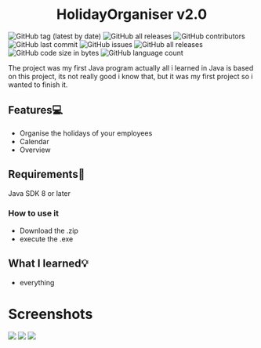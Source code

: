 <h1 align="center">HolidayOrganiser v2.0</h1>

![GitHub tag (latest by date)](https://img.shields.io/github/v/tag/zgast/HolidayOrganiser-v2.0)
![GitHub all releases](https://img.shields.io/github/downloads/zgast/HolidayOrganiser-v2.0/total)
![GitHub contributors](https://img.shields.io/github/contributors/zgast/HolidayOrganiser-v2.0)
![GitHub last commit](https://img.shields.io/github/last-commit/zgast/HolidayOrganiser-v2.0)
![GitHub issues](https://img.shields.io/github/issues-raw/zgast/HolidayOrganiser-v2.0)
![GitHub all releases](https://img.shields.io/github/downloads/zgast/HolidayOrganiser-v2.0/total)
![GitHub code size in bytes](https://img.shields.io/github/languages/code-size/zgast/HolidayOrganiser-v2.0)
![GitHub language count](https://img.shields.io/github/languages/count/zgast/HolidayOrganiser-v2.0)

The project was my first Java program actually all i learned in Java is based on this project,
its not really good i know that, but it was my first project so i wanted to finish it.
## Features💻
- Organise the holidays of your employees
- Calendar
- Overview

## Requirements📌
Java SDK 8 or later

### How to use it
- Download the .zip
- execute the .exe

## What I learned💡
- everything

# Screenshots

![](https://data.zgast.at/HolidayOrganiser/ho1.PNG)
![](https://data.zgast.at/HolidayOrganiser/ho2.PNG)
![](https://data.zgast.at/HolidayOrganiser/ho3.PNG)
